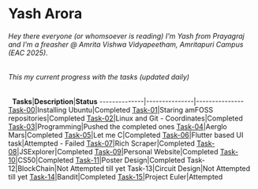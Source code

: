 # Yash Arora
###### Hey there everyone (or whomsoever is reading) I'm Yash from Prayagraj and I'm a freasher @ Amrita Vishwa Vidyapeetham, Amritapuri Campus (EAC 2025).
###### This my current progress with the tasks (updated daily)
&nbsp;
**Tasks**|**Description**|**Status**
--------------|---------------|---------------
[Task-00](https://github.com/yasharora102/amfoss-tasks/tree/main/task-00)|Installing Ubuntu|Completed
[Task-01](https://github.com/yasharora102/amfoss-tasks/tree/main/task-01)|Staring amFOSS repositories|Completed
[Task-02](https://github.com/yasharora102/amfoss-tasks/tree/main/task-02)|Linux and Git - Coordinates|Completed
[Task-03](https://github.com/yasharora102/amfoss-tasks/tree/main/task-03)|Programming|Pushed the completed ones
[Task-04](https://github.com/yasharora102/amfoss-tasks/tree/main/task-04)|Aerglo Mars|Completed
[Task-05](https://github.com/yasharora102/amfoss-tasks/tree/main/task-05)|Let me C|Completed
[Task-06](https://github.com/yasharora102/amfoss-tasks/tree/main/task-06)|Flutter based UI task|Attempted - Failed
[Task-07](https://github.com/yasharora102/amfoss-tasks/tree/main/task-07)|Rich Scraper|Completed
[Task-08](https://github.com/yasharora102/amfoss-tasks/tree/main/task-08)|JSExplorer|Completed
[Task-09](https://github.com/yasharora102/amfoss-tasks/tree/main/task-09)|Personal Website|Completed
[Task-10](https://github.com/yasharora102/amfoss-tasks/tree/main/task-10)|CS50|Completed
[Task-11](https://github.com/yasharora102/amfoss-tasks/tree/main/task-11)|Poster Design|Completed
Task-12|BlockChain|Not Attempted till yet
Task-13|Circuit Design|Not Attempted till yet
[Task-14](https://github.com/yasharora102/amfoss-tasks/tree/main/task-14)|Bandit|Completed
[Task-15](https://github.com/yasharora102/amfoss-tasks/tree/main/task-15)|Project Euler|Attempted
